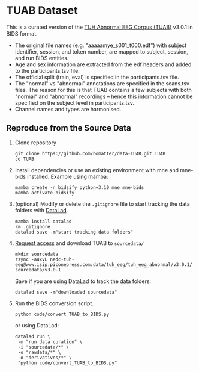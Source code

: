 # TUAB Dataset

This is a curated version of the [TUH Abnormal EEG Corpus (TUAB)](https://isip.piconepress.com/projects/nedc/html/tuh_eeg/#c_tuab) v3.0.1 in BIDS format.



- The original file names (e.g. "aaaaamye_s001_t000.edf") with subject identifier, session, and token number, are mapped to subject, session, and run BIDS entities.
- Age and sex information are extracted from the edf headers and added to the participants.tsv file.
- The official split (train, eval) is specified in the participants.tsv file.
- The "normal" vs "abnormal" annotations are specified in the scans.tsv files. The reason for this is that TUAB contains a few subjects with both "normal" and "abnormal" recordings – hence this information cannot be specified on the subject level in participants.tsv.
- Channel names and types are harmonised.



## Reproduce from the Source Data

1. Clone repository

   ```
   git clone https://github.com/bomatter/data-TUAB.git TUAB
   cd TUAB
   ```

2. Install dependencies or use an existing environment with mne and mne-bids installed.
   Example using mamba:

   ```
   mamba create -n bidsify python=3.10 mne mne-bids
   mamba activate bidsify
   ```

3. (optional) Modify or delete the `.gitignore` file to start tracking the data folders with [DataLad](https://www.datalad.org/).
   
   ```
   mamba install datalad
   rm .gitignore
   datalad save -m"start tracking data folders"
   ```
   
4. [Request access](https://isip.piconepress.com/projects/nedc/html/tuh_eeg/) and download TUAB to `sourcedata/`

   ```
   mkdir sourcedata
   rsync -auxvL nedc-tuh-eeg@www.isip.piconepress.com:data/tuh_eeg/tuh_eeg_abnormal/v3.0.1/ sourcedata/v3.0.1
   ```

   Save if you are using DataLad to track the data folders:

   ```
   datalad save -m"downloaded sourcedata"
   ```

5. Run the BIDS conversion script.

   ```
   python code/convert_TUAB_to_BIDS.py
   ```

   or using DataLad:
   
   ```
   datalad run \
   	-m "run data curation" \
   	-i "sourcedata/*" \
   	-o "rawdata/*" \
   	-o "derivatives/*" \
   	"python code/convert_TUAB_to_BIDS.py"
   ```
